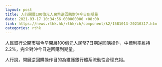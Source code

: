 ```yaml
---
layout: post
title: 人行開展100億元人民幣逆回購對沖今日到期量
date: 2021-03-17 10:34:56.000000000 +08:00
link: https://news.rthk.hk/rthk/ch/component/k2/1581013-20210317.htm
categories: rthk
---
```


人民銀行公開市場今早開展100億元人民幣7日期逆回購操作，中標利率維持2.2%，完全對沖今日逆回購到期量。

人行說，開展逆回購操作目的為維護銀行體系流動性合理充裕。
